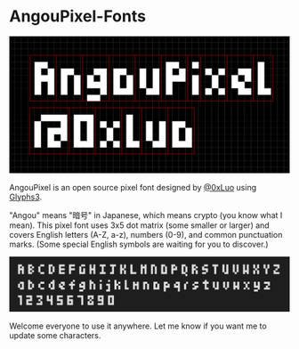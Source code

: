 # AngouPixel-Fonts

![Image](https://github.com/0xLuo/AngouPixel-Fonts/blob/main/images/AngouPixel-1.jpg)

AngouPixel is an open source pixel font designed by [@0xLuo](https://twitter.com/0xLuo) using [Glyphs3](https://glyphsapp.com/).

"Angou" means "暗号" in Japanese, which means crypto (you know what I mean). This pixel font uses 3x5 dot matrix (some smaller or larger) and covers English letters (A-Z, a-z), numbers (0-9), and common punctuation marks. (Some special English symbols are waiting for you to discover.)

![Image](https://github.com/0xLuo/AngouPixel-Fonts/blob/main/images/AngouPixel-2.jpg)

Welcome everyone to use it anywhere. Let me know if you want me to update some characters.
